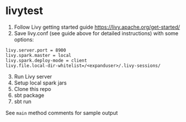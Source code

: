# livytest

1. Follow Livy getting started guide https://livy.apache.org/get-started/
2. Save livy.conf (see guide above for detailed instructions) with some options:
```
livy.server.port = 8900
livy.spark.master = local
livy.spark.deploy-mode = client
livy.file.local-dir-whitelist=/<expanduser>/.livy-sessions/
```
3. Run Livy server
4. Setup local spark jars
5. Clone this repo
6. sbt package
7. sbt run

See `main` method comments for sample output
